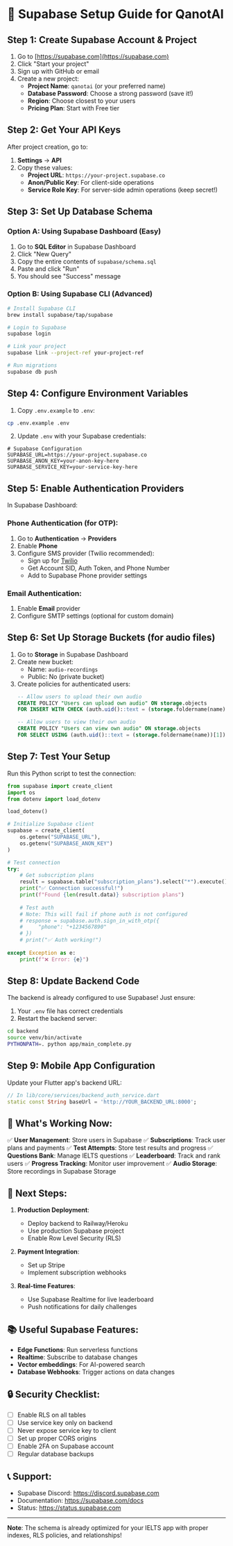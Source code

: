 # 🚀 Supabase Setup Guide for QanotAI

## Step 1: Create Supabase Account & Project

1. Go to [https://supabase.com](https://supabase.com)
2. Click "Start your project"
3. Sign up with GitHub or email
4. Create a new project:
   - **Project Name**: `qanotai` (or your preferred name)
   - **Database Password**: Choose a strong password (save it!)
   - **Region**: Choose closest to your users
   - **Pricing Plan**: Start with Free tier

## Step 2: Get Your API Keys

After project creation, go to:
1. **Settings** → **API**
2. Copy these values:
   - **Project URL**: `https://your-project.supabase.co`
   - **Anon/Public Key**: For client-side operations
   - **Service Role Key**: For server-side admin operations (keep secret!)

## Step 3: Set Up Database Schema

### Option A: Using Supabase Dashboard (Easy)
1. Go to **SQL Editor** in Supabase Dashboard
2. Click "New Query"
3. Copy the entire contents of `supabase/schema.sql`
4. Paste and click "Run"
5. You should see "Success" message

### Option B: Using Supabase CLI (Advanced)
```bash
# Install Supabase CLI
brew install supabase/tap/supabase

# Login to Supabase
supabase login

# Link your project
supabase link --project-ref your-project-ref

# Run migrations
supabase db push
```

## Step 4: Configure Environment Variables

1. Copy `.env.example` to `.env`:
```bash
cp .env.example .env
```

2. Update `.env` with your Supabase credentials:
```env
# Supabase Configuration
SUPABASE_URL=https://your-project.supabase.co
SUPABASE_ANON_KEY=your-anon-key-here
SUPABASE_SERVICE_KEY=your-service-key-here
```

## Step 5: Enable Authentication Providers

In Supabase Dashboard:

### Phone Authentication (for OTP):
1. Go to **Authentication** → **Providers**
2. Enable **Phone**
3. Configure SMS provider (Twilio recommended):
   - Sign up for [Twilio](https://www.twilio.com)
   - Get Account SID, Auth Token, and Phone Number
   - Add to Supabase Phone provider settings

### Email Authentication:
1. Enable **Email** provider
2. Configure SMTP settings (optional for custom domain)

## Step 6: Set Up Storage Buckets (for audio files)

1. Go to **Storage** in Supabase Dashboard
2. Create new bucket:
   - Name: `audio-recordings`
   - Public: No (private bucket)
3. Create policies for authenticated users:
   ```sql
   -- Allow users to upload their own audio
   CREATE POLICY "Users can upload own audio" ON storage.objects
   FOR INSERT WITH CHECK (auth.uid()::text = (storage.foldername(name))[1]);
   
   -- Allow users to view their own audio
   CREATE POLICY "Users can view own audio" ON storage.objects
   FOR SELECT USING (auth.uid()::text = (storage.foldername(name))[1]);
   ```

## Step 7: Test Your Setup

Run this Python script to test the connection:

```python
from supabase import create_client
import os
from dotenv import load_dotenv

load_dotenv()

# Initialize Supabase client
supabase = create_client(
    os.getenv("SUPABASE_URL"),
    os.getenv("SUPABASE_ANON_KEY")
)

# Test connection
try:
    # Get subscription plans
    result = supabase.table("subscription_plans").select("*").execute()
    print("✅ Connection successful!")
    print(f"Found {len(result.data)} subscription plans")
    
    # Test auth
    # Note: This will fail if phone auth is not configured
    # response = supabase.auth.sign_in_with_otp({
    #     "phone": "+1234567890"
    # })
    # print("✅ Auth working!")
    
except Exception as e:
    print(f"❌ Error: {e}")
```

## Step 8: Update Backend Code

The backend is already configured to use Supabase! Just ensure:

1. Your `.env` file has correct credentials
2. Restart the backend server:
```bash
cd backend
source venv/bin/activate
PYTHONPATH=. python app/main_complete.py
```

## Step 9: Mobile App Configuration

Update your Flutter app's backend URL:

```dart
// In lib/core/services/backend_auth_service.dart
static const String baseUrl = 'http://YOUR_BACKEND_URL:8000';
```

## 🎯 What's Working Now:

✅ **User Management**: Store users in Supabase
✅ **Subscriptions**: Track user plans and payments
✅ **Test Attempts**: Store test results and progress
✅ **Questions Bank**: Manage IELTS questions
✅ **Leaderboard**: Track and rank users
✅ **Progress Tracking**: Monitor user improvement
✅ **Audio Storage**: Store recordings in Supabase Storage

## 🚀 Next Steps:

1. **Production Deployment**:
   - Deploy backend to Railway/Heroku
   - Use production Supabase project
   - Enable Row Level Security (RLS)

2. **Payment Integration**:
   - Set up Stripe
   - Implement subscription webhooks

3. **Real-time Features**:
   - Use Supabase Realtime for live leaderboard
   - Push notifications for daily challenges

## 📚 Useful Supabase Features:

- **Edge Functions**: Run serverless functions
- **Realtime**: Subscribe to database changes
- **Vector embeddings**: For AI-powered search
- **Database Webhooks**: Trigger actions on data changes

## 🔒 Security Checklist:

- [ ] Enable RLS on all tables
- [ ] Use service key only on backend
- [ ] Never expose service key to client
- [ ] Set up proper CORS origins
- [ ] Enable 2FA on Supabase account
- [ ] Regular database backups

## 📞 Support:

- Supabase Discord: https://discord.supabase.com
- Documentation: https://supabase.com/docs
- Status: https://status.supabase.com

---

**Note**: The schema is already optimized for your IELTS app with proper indexes, RLS policies, and relationships!